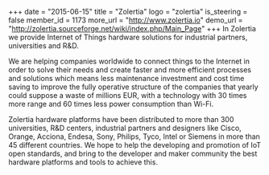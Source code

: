 +++
date = "2015-06-15"
title = "Zolertia"
logo = "zolertia"
is_steering = false
member_id = 1173
more_url = "http://www.zolertia.io"
demo_url = "http://zolertia.sourceforge.net/wiki/index.php/Main_Page"
+++
In Zolertia we provide Internet of Things hardware solutions for industrial partners, universities and R&D.

We are helping companies worldwide to connect things to the Internet in order to solve their needs and create faster and more efficient processes and solutions which means less maintenance investment and cost time saving to improve the fully operative structure of the companies that yearly could suppose a waste of millions EUR, with a technology with 30 times more range and 60 times less power consumption than Wi-Fi.

Zolertia hardware platforms have been distributed to more than 300 universities, R&D centers, industrial partners and designers like Cisco, Orange, Acciona, Endesa, Sony, Philips, Tyco, Intel or Siemens in more than 45 different countries.
We hope to help the developing and promotion of IoT open standards, and bring to the developer and maker community the best hardware platforms and tools to achieve this.
